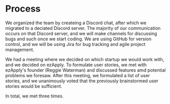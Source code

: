 # Process

We organized the team by createing a Discord chat, after which we migrated to a deciated Discord server. The majority of our communication occurs on that Discord server, and we will make channels for discussing bugs and such once we start coding. We are using GitHub for version control, and we will be using Jira for bug tracking and agile project management.

We had a meeting where we decided on which startup we would work with, and we decided on ezApply. To formulate user stories, we met with ezApply's founder (Reggie Waterman) and discussed features amd potential problems we foresaw. After this meeting, we formulated a list of user stories, and we unanimously voted that the previously brainstormed user stories would be sufficient.

In total, we met three times.

